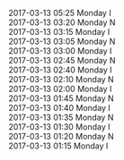 2017-03-13 05:25 Monday  I  
2017-03-13 03:20 Monday  N  
2017-03-13 03:15 Monday  I  
2017-03-13 03:05 Monday  N  
2017-03-13 03:00 Monday  I  
2017-03-13 02:45 Monday  N  
2017-03-13 02:40 Monday  I  
2017-03-13 02:10 Monday  N  
2017-03-13 02:00 Monday  I  
2017-03-13 01:45 Monday  N  
2017-03-13 01:40 Monday  I  
2017-03-13 01:35 Monday  N  
2017-03-13 01:30 Monday  I  
2017-03-13 01:20 Monday  N  
2017-03-13 01:15 Monday  I  
